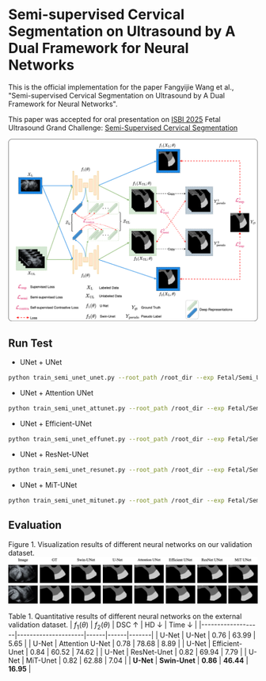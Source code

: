 # Semi-supervised Cervical Segmentation on Ultrasound by A Dual Framework for Neural Networks

This is the official implementation for the paper Fangyijie Wang et al., "Semi-supervised Cervical Segmentation on Ultrasound by A Dual Framework for Neural Networks". 

This paper was accepted for oral presentation on [ISBI 2025](https://biomedicalimaging.org/2025/) Fetal Ultrasound Grand Challenge: [Semi-Supervised Cervical Segmentation](https://www.codabench.org/competitions/4781/)

![image](./assets/framework.png)

## Run Test

* UNet + UNet
```sh
python train_semi_unet_unet.py --root_path /root_dir --exp Fetal/Semi_Unet_Unet --model unet --max_iterations 30000 --labeled_bs 2 --labeled_num 100 --batch_size 8 --num_classes 3
```

* UNet + Attention UNet
```sh
python train_semi_unet_attunet.py --root_path /root_dir --exp Fetal/Semi_Unet_attunet --model attunet --max_iterations 30000 --labeled_bs 2 --labeled_num 100 --batch_size 8 --num_classes 3
```

* UNet + Efficient-UNet
```sh
python train_semi_unet_effunet.py --root_path /root_dir --exp Fetal/Semi_unet_effunet --model EffiUnet --max_iterations 30000 --labeled_bs 2 --labeled_num 100 --batch_size 8 --num_classes 3
```

* UNet + ResNet-UNet
```sh
python train_semi_unet_resunet.py --root_path /root_dir --exp Fetal/Semi_unet_resunet --model ResUnet --max_iterations 30000 --labeled_bs 2 --labeled_num 100 --batch_size 8 --num_classes 3
```

* UNet + MiT-UNet
```sh
python train_semi_unet_mitunet.py --root_path /root_dir --exp Fetal/Semi_unet_mitunet --model MitUnet --max_iterations 30000 --labeled_bs 2 --labeled_num 100 --batch_size 8 --num_classes 3
```

## Evaluation

Figure 1. Visualization results of different neural networks on our validation dataset.
![image](./assets/results.drawio.png)

Table 1. Quantitative results of different neural networks on the external validation dataset.
| $f_1(\theta)$ | $f_2(\theta)$ | DSC ↑ | HD ↓  | Time ↓ |
|-------------------|---------------------|------|------|-------|
| U-Net           | U-Net               | 0.76 | 63.99 |  5.65  |
| U-Net           | Attention U-Net      | 0.78 | 78.68 |  8.89  |
| U-Net           | Efficient-Unet       | 0.84 | 60.52 | 74.62  |
| U-Net           | ResNet-Unet          | 0.82 | 69.94 |  7.79  |
| U-Net           | MiT-Unet             | 0.82 | 62.88 |  7.04  |
| **U-Net**       | **Swin-Unet**        | **0.86** | **46.44** | **16.95** |

